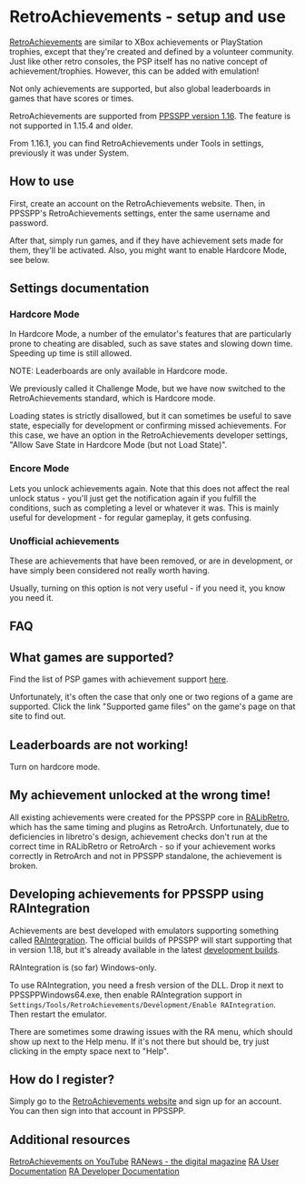# RetroAchievements - setup and use

[RetroAchievements](https://retroachievements.org/) are similar to XBox achievements or PlayStation trophies, except that they're created and defined by a volunteer community. Just like other retro consoles, the PSP itself has no native concept of achievement/trophies. However, this can be added with emulation!

Not only achievements are supported, but also global leaderboards in games that have scores or times.

RetroAchievements are supported from [PPSSPP version 1.16](1-16-release-announcement). The feature is not supported in 1.15.4 and older.

From 1.16.1, you can find RetroAchievements under Tools in settings, previously it was under System.

## How to use

First, create an account on the RetroAchievements website. Then, in PPSSPP's RetroAchievements settings, enter the same username and password.

After that, simply run games, and if they have achievement sets made for them, they'll be activated. Also, you might want to enable Hardcore Mode, see below.

## Settings documentation

### Hardcore Mode

In Hardcore Mode, a number of the emulator's features that are particularly prone to cheating are disabled, such as save states and slowing down time. Speeding up time is still allowed.

NOTE: Leaderboards are only available in Hardcore mode.

We previously called it Challenge Mode, but we have now switched to the RetroAchievements standard, which is Hardcore mode.

Loading states is strictly disallowed, but it can sometimes be useful to save state, especially for development or confirming missed achievements. For this case, we have an option in the RetroAchievements developer settings, "Allow Save State in Hardcore Mode (but not Load State)".

### Encore Mode

Lets you unlock achievements again. Note that this does not affect the real unlock status - you'll just get the notification again if you fulfill the conditions, such as completing a level or whatever it was. This is mainly useful for development - for regular gameplay, it gets confusing.

### Unofficial achievements

These are achievements that have been removed, or are in development, or have simply been considered not really worth having.

Usually, turning on this option is not very useful - if you need it, you know you need it.

## FAQ

## What games are supported?

Find the list of PSP games with achievement support [here](https://retroachievements.org/gameList.php?c=41).

Unfortunately, it's often the case that only one or two regions of a game are supported. Click the link "Supported game files" on the game's page on that site to find out.

## Leaderboards are not working!

Turn on hardcore mode.

## My achievement unlocked at the wrong time!

All existing achievements were created for the PPSSPP core in [RALibRetro](https://github.com/RetroAchievements/RALibretro), which has the same timing and plugins as RetroArch. Unfortunately, due to deficiencies in libretro's design, achievement checks don't run at the correct time in RALibRetro or RetroArch - so if your achievement works correctly in RetroArch and not in PPSSPP standalone, the achievement is broken.

## Developing achievements for PPSSPP using RAIntegration

Achievements are best developed with emulators supporting something called [RAIntegration](https://github.com/RetroAchievements/RAIntegration). The official builds of PPSSPP will start supporting that in version 1.18, but it's already available in the latest [development builds](/devbuilds).

RAIntegration is (so far) Windows-only.

To use RAIntegration, you need a fresh version of the DLL. Drop it next to PPSSPPWindows64.exe, then enable RAIntegration support in `Settings/Tools/RetroAchievements/Development/Enable RAIntegration`. Then restart the emulator.

There are sometimes some drawing issues with the RA menu, which should show up next to the Help menu. If it's not there but should be, try just clicking in the empty space next to "Help".

## How do I register?

Simply go to the [RetroAchievements website](https://retroachievements.org/) and sign up for an account. You can then sign into that account in PPSSPP.

## Additional resources

[RetroAchievements on YouTube](https://www.youtube.com/@retrocheevos)
[RANews - the digital magazine](https://news.retroachievements.org/)
[RA User Documentation](https://docs.retroachievements.org/)
[RA Developer Documentation](https://docs.retroachievements.org/Developer-Docs/)
